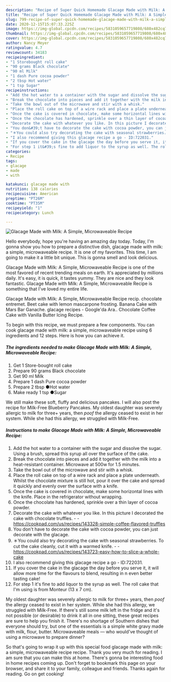 ```yaml
---
description: "Recipe of Super Quick Homemade Glacage Made with Milk: A Simple, Microwaveable Recipe"
title: "Recipe of Super Quick Homemade Glacage Made with Milk: A Simple, Microwaveable Recipe"
slug: 799-recipe-of-super-quick-homemade-glacage-made-with-milk-a-simple-microwaveable-recipe
date: 2020-12-15T15:07:33.225Z
image: https://img-global.cpcdn.com/recipes/5831059657719808/680x482cq70/glacage-made-with-milk-a-simple-microwaveable-recipe-recipe-main-photo.jpg
thumbnail: https://img-global.cpcdn.com/recipes/5831059657719808/680x482cq70/glacage-made-with-milk-a-simple-microwaveable-recipe-recipe-main-photo.jpg
cover: https://img-global.cpcdn.com/recipes/5831059657719808/680x482cq70/glacage-made-with-milk-a-simple-microwaveable-recipe-recipe-main-photo.jpg
author: Nancy Meyer
ratingvalue: 4.7
reviewcount: 34183
recipeingredient:
- "1 Storebought roll cake"
- "90 grams Black chocolate"
- "90 ml Milk"
- "1 dash Pure cocoa powder"
- "2 tbsp Hot water"
- "1 tsp Sugar"
recipeinstructions:
- "Add the hot water to a container with the sugar and dissolve the sugar. Using a brush, spread this syrup all over the surface of the cake."
- "Break the chocolate into pieces and add it together with the milk into a heat-resistant container. Microwave at 500w for 1.5 minutes."
- "Take the bowl out of the microwave and stir with a whisk."
- "Place the roll cake on top of a wire rack and place a plate underneath. Whilst the chocolate mixture is still hot, pour it over the cake and spread it quickly and evenly over the surface with a knife."
- "Once the cake is covered in chocolate, make some horizontal lines with the knife. Place in the refrigerator without wrapping."
- "Once the chocolate has hardened, sprinkle over a thin layer of cocoa powder."
- "Decorate the cake with whatever you like. In this picture I decorated the cake with chocolate truffles.  https://cookpad.com/us/recipes/143328-simple-coffee-flavored-truffles"
- "You don&#39;t have to decorate the cake with cocoa powder, you can just decorate with the glacage."
- "＊You could also try decorating the cake with seasonal strawberries. To cut the cake cleanly, cut it with a warmed knife.  https://cookpad.com/us/recipes/143723-easy-how-to-slice-a-whole-cake"
- "I also recommend giving this glacage recipe a go - ID:722031."
- "If you cover the cake in the glacage the day before you serve it, it will allow more time for the flavours to blend, resulting in n even better tasting cake!"
- "For step 1 it&#39;s fine to add liquor to the syrup as well. The roll cake that I&#39;m using is from Monteur (13 x 7 cm)."
categories:
- Recipe
tags:
- glacage
- made
- with

katakunci: glacage made with 
nutrition: 138 calories
recipecuisine: American
preptime: "PT26M"
cooktime: "PT35M"
recipeyield: "1"
recipecategory: Lunch

---
```



![Glacage Made with Milk: A Simple, Microwaveable Recipe](https://img-global.cpcdn.com/recipes/5831059657719808/680x482cq70/glacage-made-with-milk-a-simple-microwaveable-recipe-recipe-main-photo.jpg)

Hello everybody, hope you're having an amazing day today. Today, I'm gonna show you how to prepare a distinctive dish, glacage made with milk: a simple, microwaveable recipe. It is one of my favorites. This time, I am going to make it a little bit unique. This is gonna smell and look delicious.

Glacage Made with Milk: A Simple, Microwaveable Recipe is one of the most favored of recent trending meals on earth. It's appreciated by millions daily. It's easy, it is quick, it tastes yummy. They are nice and they look fantastic. Glacage Made with Milk: A Simple, Microwaveable Recipe is something that I've loved my entire life.

Glacage Made with Milk: A Simple, Microwaveable Recipe recip. chocolate entremet. Beet cake with lemon mascarpone frosting. Banana Cake with Mars Bar Ganache. glacage recipes - Google&#39;da Ara.. Chocolate Coffee Cake with Vanilla Butter Icing Recipe.


To begin with this recipe, we must prepare a few components. You can cook glacage made with milk: a simple, microwaveable recipe using 6 ingredients and 12 steps. Here is how you can achieve it.

<!--inarticleads1-->

##### The ingredients needed to make Glacage Made with Milk: A Simple, Microwaveable Recipe:

1. Get 1 Store-bought roll cake
1. Prepare 90 grams Black chocolate
1. Get 90 ml Milk
1. Prepare 1 dash Pure cocoa powder
1. Prepare 2 tbsp ●Hot water
1. Make ready 1 tsp ●Sugar


We still make these soft, fluffy and delicious pancakes. I will also post the recipe for Milk-Free Blueberry Pancakes. My oldest daughter was severely allergic to milk for three+ years, then *poof* the allergy ceased to exist in her system. While she had this allergy, we struggled with Milk-Free. 

<!--inarticleads2-->

##### Instructions to make Glacage Made with Milk: A Simple, Microwaveable Recipe:

1. Add the hot water to a container with the sugar and dissolve the sugar. Using a brush, spread this syrup all over the surface of the cake.
1. Break the chocolate into pieces and add it together with the milk into a heat-resistant container. Microwave at 500w for 1.5 minutes.
1. Take the bowl out of the microwave and stir with a whisk.
1. Place the roll cake on top of a wire rack and place a plate underneath. Whilst the chocolate mixture is still hot, pour it over the cake and spread it quickly and evenly over the surface with a knife.
1. Once the cake is covered in chocolate, make some horizontal lines with the knife. Place in the refrigerator without wrapping.
1. Once the chocolate has hardened, sprinkle over a thin layer of cocoa powder.
1. Decorate the cake with whatever you like. In this picture I decorated the cake with chocolate truffles. -  - https://cookpad.com/us/recipes/143328-simple-coffee-flavored-truffles
1. You don&#39;t have to decorate the cake with cocoa powder, you can just decorate with the glacage.
1. ＊You could also try decorating the cake with seasonal strawberries. To cut the cake cleanly, cut it with a warmed knife. -  - https://cookpad.com/us/recipes/143723-easy-how-to-slice-a-whole-cake
1. I also recommend giving this glacage recipe a go - ID:722031.
1. If you cover the cake in the glacage the day before you serve it, it will allow more time for the flavours to blend, resulting in n even better tasting cake!
1. For step 1 it&#39;s fine to add liquor to the syrup as well. The roll cake that I&#39;m using is from Monteur (13 x 7 cm).


My oldest daughter was severely allergic to milk for three+ years, then *poof* the allergy ceased to exist in her system. While she had this allergy, we struggled with Milk-Free. If there&#39;s still some milk left in the fridge and it&#39;s not possible (or desirable) to drink it all in one sitting, these great recipes are sure to help you finish it. There&#39;s no shortage of Southern dishes that everyone should try, but one of the essentials is a simple white gravy made with milk, flour, butter. Microwaveable meals — who would&#39;ve thought of using a microwave to prepare dinner? 

So that's going to wrap it up with this special food glacage made with milk: a simple, microwaveable recipe recipe. Thank you very much for reading. I am sure that you can make this at home. There's gonna be interesting food in home recipes coming up. Don't forget to bookmark this page on your browser, and share it to your family, colleague and friends. Thanks again for reading. Go on get cooking!
